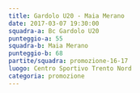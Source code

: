 ```yaml
---
title: Gardolo U20 - Maia Merano
date: 2017-03-07 19:30:00
squadra-a: Bc Gardolo U20
punteggio-a: 55
squadra-b: Maia Merano
punteggio-b: 68
partite/squadra: promozione-16-17
luogo: Centro Sportivo Trento Nord
categoria: promozione
---
```

